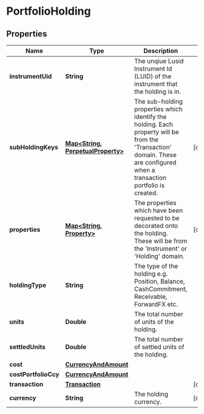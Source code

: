 

# PortfolioHolding

## Properties

Name | Type | Description | Notes
------------ | ------------- | ------------- | -------------
**instrumentUid** | **String** | The unqiue Lusid Instrument Id (LUID) of the instrument that the holding is in. | 
**subHoldingKeys** | [**Map&lt;String, PerpetualProperty&gt;**](PerpetualProperty.md) | The sub-holding properties which identify the holding. Each property will be from the &#39;Transaction&#39; domain. These are configured when a transaction portfolio is created. |  [optional]
**properties** | [**Map&lt;String, Property&gt;**](Property.md) | The properties which have been requested to be decorated onto the holding. These will be from the &#39;Instrument&#39; or &#39;Holding&#39; domain. |  [optional]
**holdingType** | **String** | The type of the holding e.g. Position, Balance, CashCommitment, Receivable, ForwardFX etc. | 
**units** | **Double** | The total number of units of the holding. | 
**settledUnits** | **Double** | The total number of settled units of the holding. | 
**cost** | [**CurrencyAndAmount**](CurrencyAndAmount.md) |  | 
**costPortfolioCcy** | [**CurrencyAndAmount**](CurrencyAndAmount.md) |  | 
**transaction** | [**Transaction**](Transaction.md) |  |  [optional]
**currency** | **String** | The holding currency. |  [optional]



